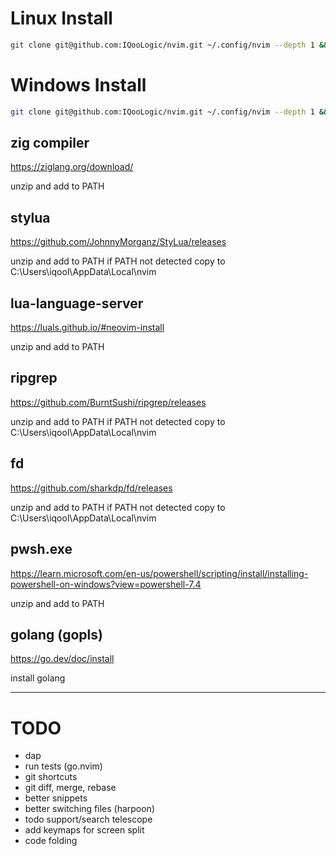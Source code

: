 # Linux Install

```bash
git clone git@github.com:IQooLogic/nvim.git ~/.config/nvim --depth 1 && nvim
```

# Windows Install

```bash
git clone git@github.com:IQooLogic/nvim.git ~/.config/nvim --depth 1 && nvim
```

## zig compiler
https://ziglang.org/download/

unzip and add to PATH

## stylua
https://github.com/JohnnyMorganz/StyLua/releases

unzip and add to PATH if PATH not detected copy to C:\Users\iqool\AppData\Local\nvim

## lua-language-server
https://luals.github.io/#neovim-install

unzip and add to PATH

## ripgrep
https://github.com/BurntSushi/ripgrep/releases

unzip and add to PATH if PATH not detected copy to C:\Users\iqool\AppData\Local\nvim

## fd
https://github.com/sharkdp/fd/releases

unzip and add to PATH if PATH not detected copy to C:\Users\iqool\AppData\Local\nvim

## pwsh.exe
https://learn.microsoft.com/en-us/powershell/scripting/install/installing-powershell-on-windows?view=powershell-7.4

unzip and add to PATH

## golang (gopls)
https://go.dev/doc/install

install golang

----------------------------------------------

# TODO
- dap
- run tests (go.nvim)
- git shortcuts
- git diff, merge, rebase
- better snippets
- better switching files (harpoon)
- todo support/search telescope
- add keymaps for screen split
- code folding
